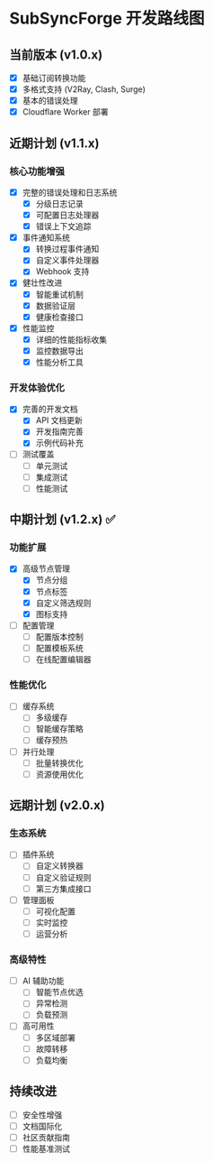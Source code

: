 # SubSyncForge 开发路线图

## 当前版本 (v1.0.x)
- [x] 基础订阅转换功能
- [x] 多格式支持 (V2Ray, Clash, Surge)
- [x] 基本的错误处理
- [x] Cloudflare Worker 部署

## 近期计划 (v1.1.x)
### 核心功能增强
- [x] 完整的错误处理和日志系统
  - [x] 分级日志记录
  - [x] 可配置日志处理器
  - [x] 错误上下文追踪

- [x] 事件通知系统
  - [x] 转换过程事件通知
  - [x] 自定义事件处理器
  - [x] Webhook 支持

- [x] 健壮性改进
  - [x] 智能重试机制
  - [x] 数据验证层
  - [x] 健康检查接口

- [x] 性能监控
  - [x] 详细的性能指标收集
  - [x] 监控数据导出
  - [x] 性能分析工具

### 开发体验优化
- [x] 完善的开发文档
  - [x] API 文档更新
  - [x] 开发指南完善
  - [x] 示例代码补充

- [ ] 测试覆盖
  - [ ] 单元测试
  - [ ] 集成测试
  - [ ] 性能测试

## 中期计划 (v1.2.x) ✅
### 功能扩展
- [x] 高级节点管理
  - [x] 节点分组
  - [x] 节点标签
  - [x] 自定义筛选规则
  - [x] 图标支持

- [ ] 配置管理
  - [ ] 配置版本控制
  - [ ] 配置模板系统
  - [ ] 在线配置编辑器

### 性能优化
- [ ] 缓存系统
  - [ ] 多级缓存
  - [ ] 智能缓存策略
  - [ ] 缓存预热

- [ ] 并行处理
  - [ ] 批量转换优化
  - [ ] 资源使用优化

## 远期计划 (v2.0.x)
### 生态系统
- [ ] 插件系统
  - [ ] 自定义转换器
  - [ ] 自定义验证规则
  - [ ] 第三方集成接口

- [ ] 管理面板
  - [ ] 可视化配置
  - [ ] 实时监控
  - [ ] 运营分析

### 高级特性
- [ ] AI 辅助功能
  - [ ] 智能节点优选
  - [ ] 异常检测
  - [ ] 负载预测

- [ ] 高可用性
  - [ ] 多区域部署
  - [ ] 故障转移
  - [ ] 负载均衡

## 持续改进
- [ ] 安全性增强
- [ ] 文档国际化
- [ ] 社区贡献指南
- [ ] 性能基准测试